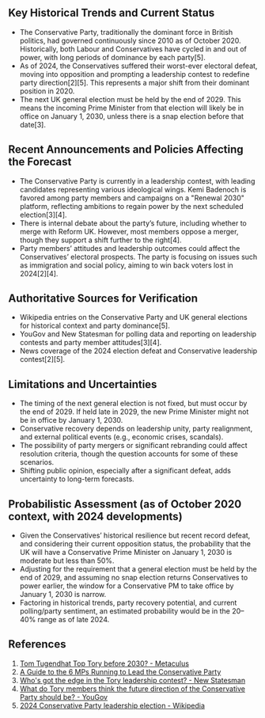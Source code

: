 ## Key Historical Trends and Current Status

- The Conservative Party, traditionally the dominant force in British politics, had governed continuously since 2010 as of October 2020. Historically, both Labour and Conservatives have cycled in and out of power, with long periods of dominance by each party[5].
- As of 2024, the Conservatives suffered their worst-ever electoral defeat, moving into opposition and prompting a leadership contest to redefine party direction[2][5]. This represents a major shift from their dominant position in 2020.
- The next UK general election must be held by the end of 2029. This means the incoming Prime Minister from that election will likely be in office on January 1, 2030, unless there is a snap election before that date[3].

## Recent Announcements and Policies Affecting the Forecast

- The Conservative Party is currently in a leadership contest, with leading candidates representing various ideological wings. Kemi Badenoch is favored among party members and campaigns on a "Renewal 2030" platform, reflecting ambitions to regain power by the next scheduled election[3][4].
- There is internal debate about the party’s future, including whether to merge with Reform UK. However, most members oppose a merger, though they support a shift further to the right[4].
- Party members’ attitudes and leadership outcomes could affect the Conservatives’ electoral prospects. The party is focusing on issues such as immigration and social policy, aiming to win back voters lost in 2024[2][4].

## Authoritative Sources for Verification

- Wikipedia entries on the Conservative Party and UK general elections for historical context and party dominance[5].
- YouGov and New Statesman for polling data and reporting on leadership contests and party member attitudes[3][4].
- News coverage of the 2024 election defeat and Conservative leadership contest[2][5].

## Limitations and Uncertainties

- The timing of the next general election is not fixed, but must occur by the end of 2029. If held late in 2029, the new Prime Minister might not be in office by January 1, 2030.
- Conservative recovery depends on leadership unity, party realignment, and external political events (e.g., economic crises, scandals).
- The possibility of party mergers or significant rebranding could affect resolution criteria, though the question accounts for some of these scenarios.
- Shifting public opinion, especially after a significant defeat, adds uncertainty to long-term forecasts.

## Probabilistic Assessment (as of October 2020 context, with 2024 developments)

- Given the Conservatives’ historical resilience but recent record defeat, and considering their current opposition status, the probability that the UK will have a Conservative Prime Minister on January 1, 2030 is moderate but less than 50%.
- Adjusting for the requirement that a general election must be held by the end of 2029, and assuming no snap election returns Conservatives to power earlier, the window for a Conservative PM to take office by January 1, 2030 is narrow.
- Factoring in historical trends, party recovery potential, and current polling/party sentiment, an estimated probability would be in the 20–40% range as of late 2024.

## References

1. [Tom Tugendhat Top Tory before 2030? - Metaculus](https://www.metaculus.com/questions/7798/tom-tugendhat-top-tory-before-2030/)
2. [A Guide to the 6 MPs Running to Lead the Conservative Party](https://politicsuk.com/conservative-leadership-election-candidates/)
3. [Who's got the edge in the Tory leadership contest? - New Statesman](https://www.newstatesman.com/politics/conservatives/2024/09/voting-begins-in-the-long-tory-leadership-contest)
4. [What do Tory members think the future direction of the Conservative Party should be? - YouGov](https://yougov.co.uk/politics/articles/50401-what-do-tory-members-think-the-future-direction-of-the-conservative-party-should-be)
5. [2024 Conservative Party leadership election - Wikipedia](https://en.wikipedia.org/wiki/2024_Conservative_Party_leadership_election)